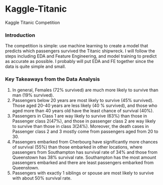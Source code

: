 # Kaggle-Titanic
Kaggle Titanic Competition 

### Introduction
The competition is simple: use machine learning to create a model that predicts which passengers survived the Titanic shipwreck. I will follow the steps including EDA and Feature Engineering, and model training to predict as accurate as possible. I probably will put EDA and FE together since the data is quite simple and small.

### Key Takeaways from the Data Analysis
1. In general, Females (72% survived) are much more likely to survive than man (19% survived).
2. Passengers below 20 years are most likely to survive (45% survived). Those aged 20-40 years are less likely (40 % survived), and those who aged more than 40 years old have the least chance of survival (40%).
3. Passengers in Class 1 are way likely to survive (63%) than those in Passenger class 2(47%), and those in passenger class 2 are way likely to survive than those in class 3(24%). Moreover, the death cases in Passenger class 2 and 3 mostly come from passengers aged from 20 to 30. 
4. Passengers embarked from Cherbourg have significantly more chances of survival (55%) than those embarked in other locations, where passengers from Southampton has survival rate of 34% and those from Queenstown has 38% survival rate. Southampton has the most amount passengers embarked and there are least passengers embarked from Queenstown.
5. Passengers with exactly 1 siblings or spouse are most likely to survive with about 50% survival rate. 
